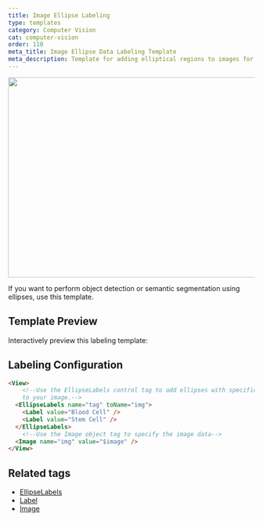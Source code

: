 ```yaml
---
title: Image Ellipse Labeling
type: templates
category: Computer Vision
cat: computer-vision
order: 110
meta_title: Image Ellipse Data Labeling Template
meta_description: Template for adding elliptical regions to images for object detection and segmentation use cases with Label Studio for your machine learning and data science projects.
---
```


<img src="/images/templates-misc/object-detection-ellipses.png" alt="" class="gif-border" width="600px" height="408px" />

If you want to perform object detection or semantic segmentation using ellipses, use this template.

## Template Preview

Interactively preview this labeling template:

<div id="main-preview"></div>

## Labeling Configuration 

```html
<View>
    <!--Use the EllipseLabels control tag to add ellipses with specific labels
    to your image.-->
  <EllipseLabels name="tag" toName="img">
    <Label value="Blood Cell" />
    <Label value="Stem Cell" />
  </EllipseLabels>
    <!--Use the Image object tag to specify the image data-->
  <Image name="img" value="$image" />
</View>
```

## Related tags

- [EllipseLabels](/tags/ellipselabels.html)
- [Label](/tags/label.html)
- [Image](/tags/image.html)